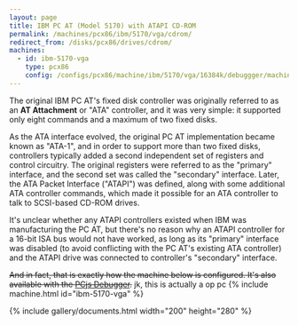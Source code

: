 ```yaml
---
layout: page
title: IBM PC AT (Model 5170) with ATAPI CD-ROM
permalink: /machines/pcx86/ibm/5170/vga/cdrom/
redirect_from: /disks/pcx86/drives/cdrom/
machines:
  - id: ibm-5170-vga
    type: pcx86
    config: /configs/pcx86/machine/ibm/5170/vga/16384k/debuggger/machine.xml
---
```


The original IBM PC AT's fixed disk controller was originally referred to as an **AT Attachment**
or "ATA" controller, and it was very simple: it supported only eight commands and a maximum of two
fixed disks.

As the ATA interface evolved, the original PC AT implementation became known as "ATA-1",
and in order to support more than two fixed disks, controllers typically added a second independent
set of registers and control circuitry.  The original registers were referred to as the "primary"
interface, and the second set was called the "secondary" interface.  Later, the ATA Packet Interface
("ATAPI") was defined, along with some additional ATA controller commands, which made it possible
for an ATA controller to talk to SCSI-based CD-ROM drives.

It's unclear whether any ATAPI controllers existed when IBM was manufacturing the PC AT,
but there's no reason why an ATAPI controller for a 16-bit ISA bus would not have worked, as long
as its "primary" interface was disabled (to avoid conflicting with the PC AT's existing ATA controller)
and the ATAPI drive was connected to controller's "secondary" interface.

~~And in fact, that is exactly how the machine below is configured.  It's also available with the [PCjs Debugger](debugger/).~~
jk, this is actually a op pc
{% include machine.html id="ibm-5170-vga" %}

{% include gallery/documents.html width="200" height="280" %}
